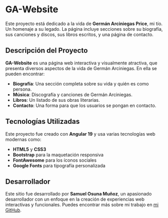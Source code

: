 # GA-Website

Este proyecto está dedicado a la vida de **Germán Arciniegas Price**, mi tío. Un homenaje a su legado. La página incluye secciones sobre su biografía, sus canciones y discos, sus libros escritos, y una página de contacto.

## Descripción del Proyecto

**GA-Website** es una página web interactiva y visualmente atractiva, que presenta diversos aspectos de la vida de Germán Arciniegas. En ella se pueden encontrar:

- **Biografía**: Una sección completa sobre su vida y quién es como persona.
- **Música**: Discografía y canciones de Germán Arciniegas.
- **Libros**: Un listado de sus obras literarias.
- **Contacto**: Una forma para que los usuarios se pongan en contacto.

## Tecnologías Utilizadas

Este proyecto fue creado con **Angular 19** y usa varias tecnologías web modernas como:

- **HTML5** y **CSS3**
- **Bootstrap** para la maquetación responsiva
- **FontAwesome** para los íconos sociales
- **Google Fonts** para tipografía personalizada

## Desarrollador

Este sitio fue desarrollado por **Samuel Osuna Muñoz**, un apasionado desarrollador con un enfoque en la creación de experiencias web interactivas y funcionales. Puedes encontrar más sobre mi trabajo en [mi GitHub](https://github.com/xSam08).

